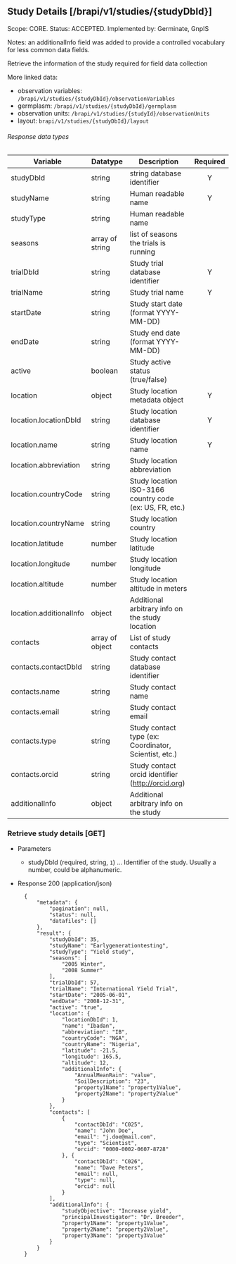 ## Study Details [/brapi/v1/studies/{studyDbId}]
Scope: CORE.
Status: ACCEPTED.
Implemented by: Germinate, GnpIS

Notes: an additionalInfo field was added to provide a controlled vocabulary for less common data fields.

Retrieve the information of the study required for field data collection

More linked data:
* observation variables: ```/brapi/v1/studies/{studyDbId}/observationVariables```
* germplasm: ```/brapi/v1/studies/{studyDbId}/germplasm```
* observation units: ```/brapi/v1/studies/{studyId}/observationUnits```
* layout: ```brapi/v1/studies/{studyDbId}/layout```

###### Response data types

| Variable                | Datatype        | Description                                             | Required |
| ----------------------- | --------------- | ------------------------------------------------------- | :------: |
| studyDbId               | string          | string database identifier                              |    Y     |
| studyName               | string          | Human readable name                                     |    Y     |
| studyType               | string          | Human readable name                                     |          |
| seasons                 | array of string | list of seasons the trials is running                   |          |
| trialDbId               | string          | Study trial database identifier                         |    Y     |
| trialName               | string          | Study trial name                                        |    Y     |
| startDate               | string          | Study start date (format YYYY-MM-DD)                    |          |
| endDate                 | string          | Study end date (format YYYY-MM-DD)                      |          |
| active                  | boolean         | Study active status (true/false)                        |          |
| location                | object          | Study location metadata object                          |    Y     |
| location.locationDbId   | string          | Study location database identifier                      |    Y     |
| location.name           | string          | Study location name                                     |    Y     |
| location.abbreviation   | string          | Study location abbreviation                             |          |
| location.countryCode    | string          | Study location ISO-3166 country code (ex: US, FR, etc.) |          |
| location.countryName    | string          | Study location country                                  |          |
| location.latitude       | number          | Study location latitude                                 |          |
| location.longitude      | number          | Study location longitude                                |          |
| location.altitude       | number          | Study location altitude in meters                       |          |
| location.additionalInfo | object          | Additional arbitrary info on the study location         |          |
| contacts                | array of object | List of study contacts                                  |          |
| contacts.contactDbId    | string          | Study contact database identifier                       |          |
| contacts.name           | string          | Study contact name                                      |          |
| contacts.email          | string          | Study contact email                                     |          |
| contacts.type           | string          | Study contact type (ex: Coordinator, Scientist, etc.)   |          |
| contacts.orcid          | string          | Study contact orcid identifier (http://orcid.org)       |          |
| additionalInfo          | object          | Additional arbitrary info on the study                  |          |

### Retrieve study details [GET]

+ Parameters
    + studyDbId (required, string, `1`) ... Identifier of the study. Usually a number, could be alphanumeric.

+ Response 200 (application/json)

        {
            "metadata": {
                "pagination": null,
                "status": null,
                "datafiles": []
            },
            "result": {
                "studyDbId": 35,
                "studyName": "Earlygenerationtesting",
                "studyType": "Yield study",
                "seasons": [
                    "2005 Winter",
                    "2008 Summer"
                ],
                "trialDbId": 57,
                "trialName": "International Yield Trial",
                "startDate": "2005-06-01",
                "endDate": "2008-12-31",
                "active": "true",
                "location": {
                    "locationDbId": 1,
                    "name": "Ibadan",
                    "abbreviation": "IB",
                    "countryCode": "NGA",
                    "countryName": "Nigeria",
                    "latitude": -21.5,
                    "longitude": 165.5,
                    "altitude": 12,
                    "additionalInfo": {
                        "AnnualMeanRain": "value",
                        "SoilDescription": "23",
                        "property1Name": "property1Value",
                        "property2Name": "property2Value"
                    }
                },
                "contacts": [
                    {
                        "contactDbId": "C025",
                        "name": "John Doe",
                        "email": "j.doe@mail.com",
                        "type": "Scientist",
                        "orcid": "0000-0002-0607-8728"
                    }, {
                        "contactDbId": "C026",
                        "name": "Dave Peters",
                        "email": null,
                        "type": null,
                        "orcid": null
                    }
                ],
                "additionalInfo": {
                    "studyObjective": "Increase yield",
                    "principalInvestigator": "Dr. Breeder",
                    "property1Name": "property1Value",
                    "property2Name": "property2Value",
                    "property3Name": "property3Value"
                }
            }
        }
